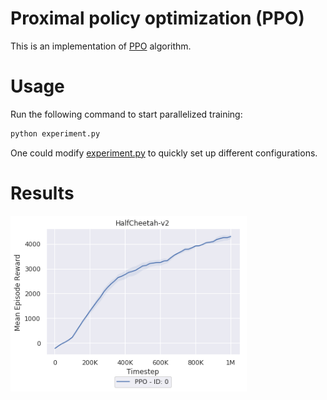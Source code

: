# Proximal policy optimization (PPO)

This is an implementation of [PPO](https://arxiv.org/abs/1707.06347) algorithm. 

# Usage

Run the following command to start parallelized training:

```bash
python experiment.py
```

One could modify [experiment.py](./experiment.py) to quickly set up different configurations. 

# Results

<img src='data/result.png' width='75%'>

